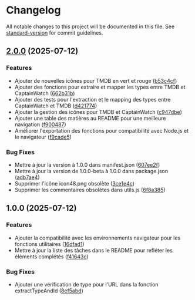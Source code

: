 # Changelog

All notable changes to this project will be documented in this file. See [standard-version](https://github.com/conventional-changelog/standard-version) for commit guidelines.

## [2.0.0](https://github.com/Vhivi/ChromeExt-CW-TMDB/compare/v1.0.0...v2.0.0) (2025-07-12)

### Features

* Ajouter de nouvelles icônes pour TMDB en vert et rouge ([b53c4cf](https://github.com/Vhivi/ChromeExt-CW-TMDB/commit/b53c4cfa187a6ed9f666d4e68c3ab0ab7ade6822))
* Ajouter des fonctions pour extraire et mapper les types entre TMDB et CaptainWatch ([662b31b](https://github.com/Vhivi/ChromeExt-CW-TMDB/commit/662b31b5f46fbef42ca914a5eb76e0d82e211595))
* Ajouter des tests pour l'extraction et le mapping des types entre CaptainWatch et TMDB ([d421774](https://github.com/Vhivi/ChromeExt-CW-TMDB/commit/d421774869e7958c47232020ff9688c06b6b3218))  
* Ajouter la gestion des icônes pour TMDB et CaptainWatch ([c947dbe](https://github.com/Vhivi/ChromeExt-CW-TMDB/commit/c947dbe1b5279a001cf576f9186c5faf445437f1))
* Ajouter une table des matières au README pour une meilleure navigation ([f900487](https://github.com/Vhivi/ChromeExt-CW-TMDB/commit/f900487896a243374511885aeba7281999556caf))
* Améliorer l'exportation des fonctions pour compatibilité avec Node.js et le navigateur ([f9cade5](https://github.com/Vhivi/ChromeExt-CW-TMDB/commit/f9cade5b4cb07162a594514fedfedf691b4a3f5f))  

### Bug Fixes

* Mettre à jour la version à 1.0.0 dans manifest.json ([607ee2f](https://github.com/Vhivi/ChromeExt-CW-TMDB/commit/607ee2f87921f8f06be8009dbea70c6266bf6112))
* Mettre à jour la version de 1.0.0-beta à 1.0.0 dans package.json ([adb7ae4](https://github.com/Vhivi/ChromeExt-CW-TMDB/commit/adb7ae4fecd10b641b7f1e79e3d43ad80e52ac33))
* Supprimer l'icône icon48.png obsolète ([3ce1e4c](https://github.com/Vhivi/ChromeExt-CW-TMDB/commit/3ce1e4ca1c1429f5a7ed5b754b3f96912132d662))
* Supprimer les commentaires obsolètes dans utils.js ([6f8a385](https://github.com/Vhivi/ChromeExt-CW-TMDB/commit/6f8a3857973233f8298eee02a9ce8a7f8032847b))

## 1.0.0 (2025-07-12)

### Features

* Ajouter la compatibilité avec les environnements navigateur pour les fonctions utilitaires ([16dfad1](https://github.com/Vhivi/ChromeExt-CW-TMDB/commit/16dfad17470c400adfd3d097d1e74020f4db9f6d))
* Mettre à jour la liste des tâches dans le README pour refléter les éléments complétés ([f41643c](https://github.com/Vhivi/ChromeExt-CW-TMDB/commit/f41643ce7b0618cbef7910f0581ae88327b56adb))

### Bug Fixes

* Ajouter une vérification de type pour l'URL dans la fonction extractTypeAndId ([8ef5abd](https://github.com/Vhivi/ChromeExt-CW-TMDB/commit/8ef5abdbc76f0e04c3f3cc513869d18670779875))
